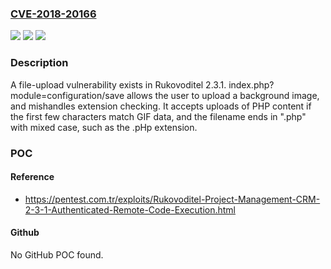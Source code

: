 ### [CVE-2018-20166](https://cve.mitre.org/cgi-bin/cvename.cgi?name=CVE-2018-20166)
![](https://img.shields.io/static/v1?label=Product&message=n%2Fa&color=blue)
![](https://img.shields.io/static/v1?label=Version&message=n%2Fa&color=blue)
![](https://img.shields.io/static/v1?label=Vulnerability&message=n%2Fa&color=brighgreen)

### Description

A file-upload vulnerability exists in Rukovoditel 2.3.1. index.php?module=configuration/save allows the user to upload a background image, and mishandles extension checking. It accepts uploads of PHP content if the first few characters match GIF data, and the filename ends in ".php" with mixed case, such as the .pHp extension.

### POC

#### Reference
- https://pentest.com.tr/exploits/Rukovoditel-Project-Management-CRM-2-3-1-Authenticated-Remote-Code-Execution.html

#### Github
No GitHub POC found.

